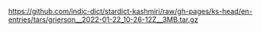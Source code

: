 https://github.com/indic-dict/stardict-kashmiri/raw/gh-pages/ks-head/en-entries/tars/grierson__2022-01-22_10-26-12Z__3MB.tar.gz  
